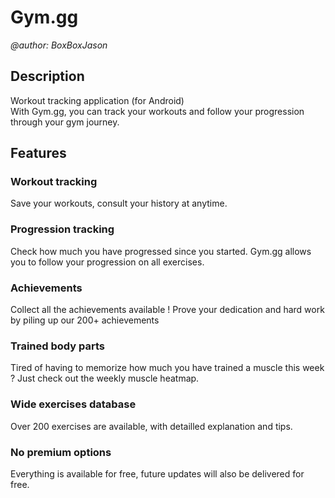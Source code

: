 # Gym.gg
*@author: BoxBoxJason*


## Description
Workout tracking application (for Android)  
With Gym.gg, you can track your workouts and follow your progression through your gym journey.


## Features

### Workout tracking
Save your workouts, consult your history at anytime.

### Progression tracking
Check how much you have progressed since you started. Gym.gg allows you to
follow your progression on all exercises.

### Achievements
Collect all the achievements available ! Prove your dedication and hard work by piling up our 200+ achievements 

### Trained body parts
Tired of having to memorize how much you have trained a muscle this week ? Just check out the weekly muscle heatmap.

### Wide exercises database
Over 200 exercises are available, with detailled explanation and tips.

### No premium options
Everything is available for free, future updates will also be delivered for free.
